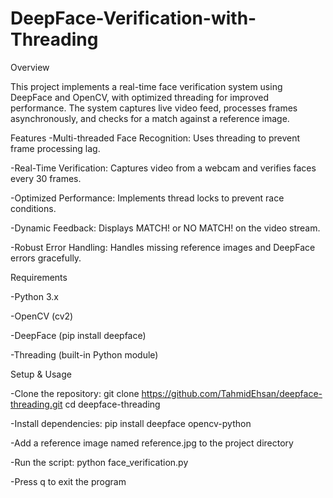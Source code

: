 # DeepFace-Verification-with-Threading

Overview

This project implements a real-time face verification system using DeepFace and OpenCV, with optimized threading for improved performance. The system captures live video feed, processes frames asynchronously, and checks for a match against a reference image.

Features
-Multi-threaded Face Recognition: Uses threading to prevent frame processing lag.

-Real-Time Verification: Captures video from a webcam and verifies faces every 30 frames.

-Optimized Performance: Implements thread locks to prevent race conditions.

-Dynamic Feedback: Displays MATCH! or NO MATCH! on the video stream.

-Robust Error Handling: Handles missing reference images and DeepFace errors gracefully.

Requirements

-Python 3.x

-OpenCV (cv2)

-DeepFace (pip install deepface)

-Threading (built-in Python module)


Setup & Usage

-Clone the repository: git clone https://github.com/TahmidEhsan/deepface-threading.git
cd deepface-threading

-Install dependencies: pip install deepface opencv-python

-Add a reference image named reference.jpg to the project directory

-Run the script: python face_verification.py

-Press q to exit the program

